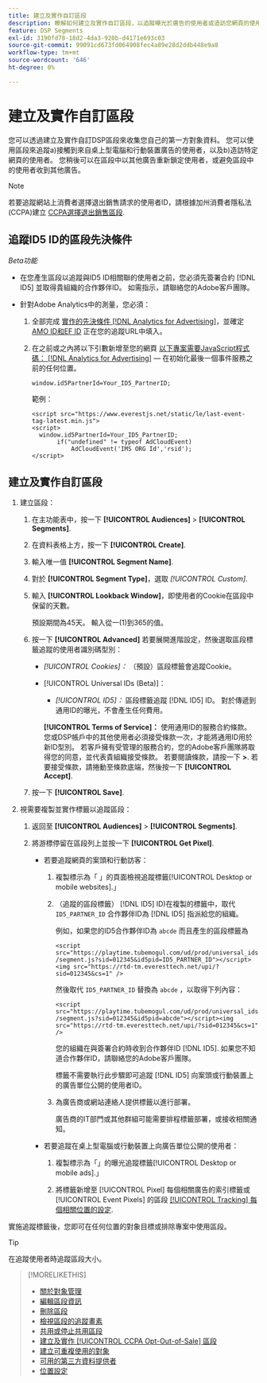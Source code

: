 ```yaml
---
title: 建立及實作自訂區段
description: 瞭解如何建立及實作自訂區段，以追蹤曝光於廣告的使用者或造訪您網頁的使用者。
feature: DSP Segments
exl-id: 3190fd78-18d2-4da3-920b-d4171e693c03
source-git-commit: 99091cd673fd064908fec4a89e28d2ddb448e9a8
workflow-type: tm+mt
source-wordcount: '646'
ht-degree: 0%

---
```


# 建立及實作自訂區段

您可以透過建立及實作自訂DSP區段來收集您自己的第一方對象資料。 您可以使用區段來追蹤a)接觸到來自桌上型電腦和行動裝置廣告的使用者，以及b)造訪特定網頁的使用者。 您稍後可以在區段中以其他廣告重新鎖定使用者，或避免區段中的使用者收到其他廣告。

>[!NOTE]
>
>若要追蹤網站上消費者選擇退出銷售請求的使用者ID，請根據加州消費者隱私法(CCPA)建立 [CCPA選擇退出銷售區段](ccpa-opt-out-segment-create.md).

## 追蹤ID5 ID的區段先決條件

*Beta功能*

* 在您產生區段以追蹤與ID5 ID相關聯的使用者之前，您必須先簽署合約 [!DNL ID5] 並取得貴組織的合作夥伴ID。 如需指示，請聯絡您的Adobe客戶團隊。

* 針對Adobe Analytics中的測量，您必須：

   1. 全部完成 [實作的先決條件 [!DNL Analytics for Advertising]](/help/integrations/analytics/prerequisites.md)，並確定 [AMO ID和EF ID](/help/integrations/analytics/ids.md) 正在您的追蹤URL中填入。

   1. 在之前或之內將以下引數新增至您的網頁 [以下專案需要JavaScript程式碼： [!DNL Analytics for Advertising]](/help/integrations/analytics/javascript.md)  — 在初始化最後一個事件服務之前的任何位置。

      ```window.id5PartnerId=Your_ID5_PartnerID;```

      範例：

      ```
      <script src="https://www.everestjs.net/static/le/last-event-tag-latest.min.js">
      <script>
        window.id5PartnerId=Your_ID5_PartnerID;
             if("undefined" != typeof AdCloudEvent)
                 AdCloudEvent('IMS ORG Id','rsid');
      </script>
      ```

## 建立及實作自訂區段

1. 建立區段：

   1. 在主功能表中，按一下 **[!UICONTROL Audiences]** > **[!UICONTROL Segments]**.

   1. 在資料表格上方，按一下 **[!UICONTROL Create]**.

   1. 輸入唯一值 **[!UICONTROL Segment Name]**.

   1. 對於 **[!UICONTROL Segment Type]**，選取 *[!UICONTROL Custom]*.

   1. 輸入 **[!UICONTROL Lookback Window]**，即使用者的Cookie在區段中保留的天數。

      預設期間為45天。 輸入從一(1)到365的值。

   1. 按一下 **[!UICONTROL Advanced]** 若要展開進階設定，然後選取區段標籤追蹤的使用者識別碼型別：

      * *[!UICONTROL Cookies]：* （預設）區段標籤會追蹤Cookie。

      * [!UICONTROL Universal IDs (Beta)]：

         * *[!UICONTROL ID5]：* 區段標籤追蹤 [!DNL ID5] ID。 對於傳遞到通用ID的曝光，不會產生任何費用。

        **[!UICONTROL Terms of Service]：** 使用通用ID的服務合約條款。 您或DSP帳戶中的其他使用者必須接受條款一次，才能將通用ID用於新ID型別。 若客戶擁有受管理的服務合約，您的Adobe客戶團隊將取得您的同意，並代表貴組織接受條款。 若要閱讀條款，請按一下 **>**. 若要接受條款，請捲動至條款底端，然後按一下 **[!UICONTROL Accept]**.

   1. 按一下 **[!UICONTROL Save]**.

1. 視需要複製並實作標籤以追蹤區段：

   1. 返回至 **[!UICONTROL Audiences]** > **[!UICONTROL Segments]**.

   1. 將游標停留在區段列上並按一下 **[!UICONTROL Get Pixel]**.

      * 若要追蹤網頁的案頭和行動訪客：

         1. 複製標示為「 」的頁面檢視追蹤標籤[!UICONTROL Desktop or mobile websites].」

         1. （追蹤的區段標籤） [!DNL ID5] ID)在複製的標籤中，取代 `ID5_PARTNER_ID` 合作夥伴ID為 [!DNL ID5] 指派給您的組織。

            例如，如果您的ID5合作夥伴ID為 `abcde` 而且產生的區段標籤為

            ```<script src="https://playtime.tubemogul.com/ud/prod/universal_ids/segment.js?sid=012345&id5pid=ID5_PARTNER_ID"></script><img src="https://rtd-tm.everesttech.net/upi/?sid=012345&cs=1" />```

            然後取代 `ID5_PARTNER_ID` 替換為 `abcde` ，以取得下列內容：

            ```<script src="https://playtime.tubemogul.com/ud/prod/universal_ids/segment.js?sid=012345&id5pid=abcde"></script><img src="https://rtd-tm.everesttech.net/upi/?sid=012345&cs=1" />```

            您的組織在與簽署合約時收到合作夥伴ID [!DNL ID5]. 如果您不知道合作夥伴ID，請聯絡您的Adobe客戶團隊。

            標籤不需要執行此步驟即可追蹤 [!DNL ID5] 向案頭或行動裝置上的廣告單位公開的使用者ID。

         1. 為廣告商或網站連絡人提供標籤以進行部署。

            廣告商的IT部門或其他群組可能需要排程標籤部署，或接收相關通知。

      * 若要追蹤在桌上型電腦或行動裝置上向廣告單位公開的使用者：

         1. 複製標示為「」的曝光追蹤標籤[!UICONTROL Desktop or mobile ads].」

         1. 將標籤新增至 [!UICONTROL Pixel] 每個相關廣告的索引標籤或 [!UICONTROL Event Pixels] 的區段 [[!UICONTROL Tracking] 每個相關位置的設定](/help/dsp/campaign-management/placements/placement-settings.md#placement-tracking).

實施追蹤標籤後，您即可在任何位置的對象目標或排除專案中使用區段。

>[!TIP]
>
>在追蹤使用者時追蹤區段大小。

>[!MORELIKETHIS]
>
>* [關於對象管理](audience-about.md)
>* [編輯區段資訊](segment-edit.md)
>* [刪除區段](segment-delete.md)
>* [檢視區段的追蹤畫素](segment-view-pixels.md)
>* [共用或停止共用區段](segment-share.md)
>* [建立及實作 [!UICONTROL CCPA Opt-Out-of-Sale] 區段](ccpa-opt-out-segment-create.md)
>* [建立可重複使用的對象](reusable-audience-create.md)
>* [可用的第三方資料提供者](third-party-data-providers.md)
>* [位置設定](/help/dsp/campaign-management/placements/placement-settings.md)
